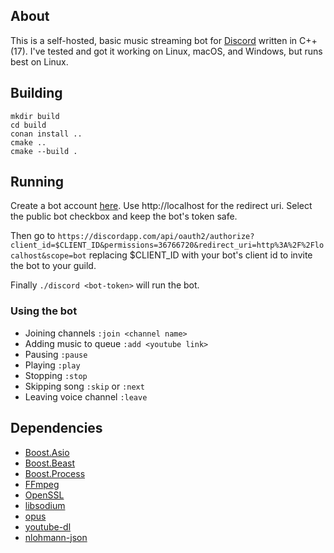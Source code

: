 ## About
This is a self-hosted, basic music streaming bot for [Discord](https://discordapp.com/) written in C++(17). I've tested and got it working on Linux, macOS, and Windows, but runs best on Linux.

## Building
```
mkdir build
cd build
conan install ..
cmake ..
cmake --build .
```

## Running
Create a bot account [here](https://discordapp.com/developers/applications/me/). Use http://localhost for the redirect uri. Select the public bot checkbox and keep the bot's token safe.

Then go to
`https://discordapp.com/api/oauth2/authorize?client_id=$CLIENT_ID&permissions=36766720&redirect_uri=http%3A%2F%2Flocalhost&scope=bot`
replacing $CLIENT_ID with your bot's client id to invite the bot to your guild.

Finally `./discord <bot-token>` will run the bot.

### Using the bot
- Joining channels `:join <channel name>`
- Adding music to queue `:add <youtube link>`
- Pausing `:pause`
- Playing `:play`
- Stopping `:stop`
- Skipping song `:skip` or `:next`
- Leaving voice channel `:leave`

## Dependencies
- [Boost.Asio](https://think-async.com/)
- [Boost.Beast](https://github.com/boostorg/beast)
- [Boost.Process](https://github.com/klemens-morgenstern/boost-process)
- [FFmpeg](https://www.ffmpeg.org/)
- [OpenSSL](https://www.openssl.org/)
- [libsodium](https://download.libsodium.org/doc/)
- [opus](http://opus-codec.org/)
- [youtube-dl](https://github.com/rg3/youtube-dl)
- [nlohmann-json](https://github.com/nlohmann/json)
